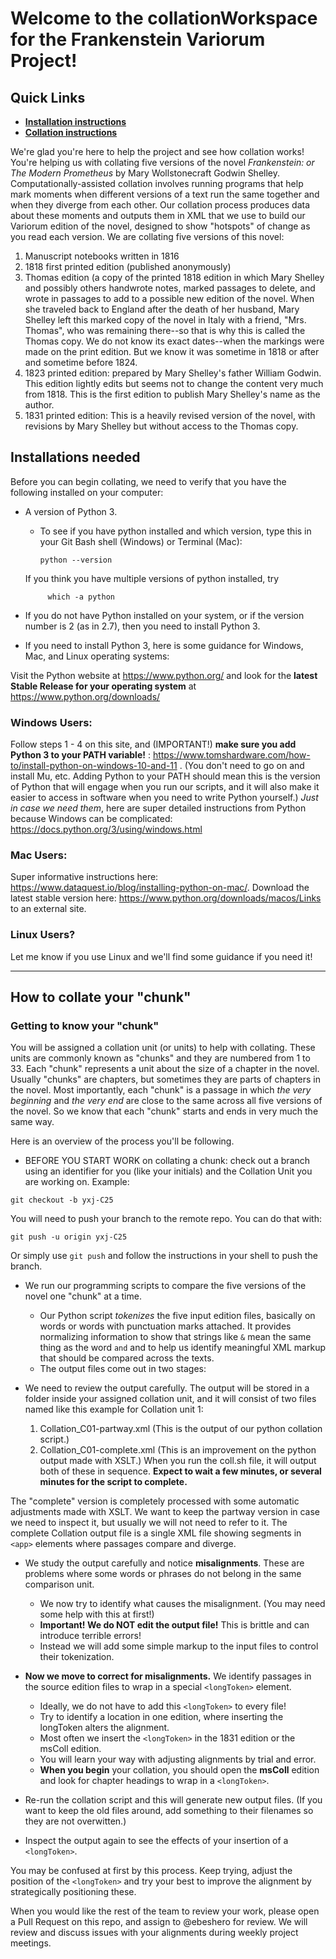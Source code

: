 # Welcome to the collationWorkspace for the Frankenstein Variorum Project!

## Quick Links

* **[Installation instructions](#installations-needed)**
* **[Collation instructions](#how-to-collate-your-chunk)**

We're glad you're here to help the project and see how collation works! You're helping us with collating five versions of the novel *Frankenstein: or The Modern Prometheus* by Mary Wollstonecraft Godwin Shelley. Computationally-assisted collation involves running programs that help mark moments when different versions of a text run the same together and when they diverge from each other. Our collation process produces data about these moments and outputs them in XML that we use to build our Variorum edition of the novel, designed to show "hotspots" of change as you read each version. We are collating five versions of this novel: 

1. Manuscript notebooks written in 1816
2. 1818 first printed edition (published anonymously)
3. Thomas edition (a copy of the printed 1818 edition in which Mary Shelley and possibly others handwrote notes, marked passages to delete, and wrote in passages to add to a possible new edition of the novel. When she traveled back to England after the death of her husband, Mary Shelley left this marked copy of the novel in Italy with a friend, "Mrs. Thomas", who was remaining there--so that is why this is called the Thomas copy. We do not know its exact dates--when the markings were made on the print edition. But we know it was sometime in 1818 or after and sometime before 1824. 
4. 1823 printed edition: prepared by Mary Shelley's father William Godwin. This edition lightly edits but seems not to change the content very much from 1818. This is the first edition to publish Mary Shelley's name as the author.
5. 1831 printed edition: This is a heavily revised version of the novel, with revisions by Mary Shelley but without access to the Thomas copy. 

## Installations needed



Before you can begin collating, we need to verify that you have the following installed on your computer:

* A version of Python 3. 
    * To see if you have python installed and which version, type this in your Git Bash shell (Windows) or Terminal (Mac):
     
          python --version
          
     If you think you have multiple versions of python installed, try 
      
           which -a python
           
* If you do not have Python installed on your system, or if the version number is 2 (as in 2.7), then you need to install Python 3. 
* If you need to install Python 3, here is some guidance for Windows, Mac, and Linux operating systems: 


Visit the Python website at https://www.python.org/ and look for the **latest Stable Release for your operating system** at
https://www.python.org/downloads/

### Windows Users:

Follow steps 1 - 4 on this site, and (IMPORTANT!) **make sure you add Python 3 to your PATH variable!** : https://www.tomshardware.com/how-to/install-python-on-windows-10-and-11 . (You don't need to go on and install Mu, etc. Adding Python to your PATH should mean this is the version of Python that will engage when you run our scripts, and it will also make it easier to access in software when you need to write Python yourself.)
_Just in case we need them_, here are super detailed instructions from Python 
because Windows can be complicated: https://docs.python.org/3/using/windows.html

### Mac Users:

Super informative instructions here: https://www.dataquest.io/blog/installing-python-on-mac/.
Download the latest stable version here: https://www.python.org/downloads/macos/Links to an external site.

### Linux Users? 
Let me know if you use Linux and we'll find some guidance if you need it!

*****

## How to collate your "chunk"

### Getting to know your "chunk"
You will be assigned a collation unit (or units) to help with collating. These units are commonly known as "chunks" and they are numbered from 1 to 33. Each "chunk" represents a unit about the size of a chapter in the novel. Usually "chunks" are chapters, but sometimes they are parts of chapters in the novel. Most importantly, each "chunk" is a passage in which *the very beginning* and *the very end* are close to the same across all five versions of the novel. So we know that each "chunk" starts and ends in very much the same way. 

Here is an overview of the process you'll be following. 

* BEFORE YOU START WORK on collating a chunk: check out a branch using an identifier for you (like your initials) and the Collation Unit you are working on. Example: 

```
git checkout -b yxj-C25
```

You will need to push your branch to the remote repo. You can do that with:

```
git push -u origin yxj-C25
```
Or simply use `git push` and follow the instructions in your shell to push the branch. 

* We run our programming scripts to compare the five versions of the novel one "chunk" at a time. 
     * Our Python script *tokenizes* the five input edition files, basically on words or words with punctuation marks attached. It provides normalizing information to show that strings like `&` mean the same thing as the word `and` and to help us identify meaningful XML markup that should be compared across the texts.
     * The output files come out in two stages: 

* We need to review the output carefully. The output will be stored in a folder inside your assigned collation unit, and it will consist of two files named like this example for Collation unit 1:
     1. Collation_C01-partway.xml  (This is the output of our python collation script.) 
     2. Collation_C01-complete.xml (This is an improvement on the python output made with XSLT.)
When you run the coll.sh file, it will output both of these in sequence. 
**Expect to wait a few minutes, or several minutes for the script to complete.** 

The "complete" version is completely processed with some automatic adjustments made with XSLT. We want to keep the partway version in case we need to inspect it, but usually we will not need to refer to it. 
The complete Collation output file is a single XML file showing segments in `<app>` elements where passages compare and diverge. 

* We study the output carefully and notice **misalignments**. These are problems where some words or phrases do not belong in the same comparison unit.
     * We now try to identify what causes the misalignment. (You may need some help with this at first!)
     * **Important! We do NOT edit the output file!** This is brittle and can introduce terrible errors! 
     * Instead we will add some simple markup to the input files to control their tokenization.
     
* **Now we move to correct for misalignments.** We identify passages in the source edition files to wrap in a special `<longToken>` element.
     * Ideally, we do not have to add this `<longToken>` to every file! 
     * Try to identify a location in one edition, where inserting the longToken alters the alignment. 
     * Most often we insert the `<longToken>` in the 1831 edition or the msColl edition.
     * You will learn your way with adjusting alignments by trial and error.
     * **When you begin** your collation, you should open the **msColl** edition and look for chapter headings to wrap in a `<longToken>`. 
     
* Re-run the collation script and this will generate new output files. (If you want to keep the old files around, add something to their filenames so they are not overwitten.) 

* Inspect the output again to see the effects of your insertion of a `<longToken>`. 

You may be confused at first by this process. Keep trying, adjust the position of the `<longToken>` and try your best to improve the alignment by strategically positioning these. 

When you would like the rest of the team to review your work, please open a Pull Request on this repo, and assign to @ebeshero for review. We will review and discuss issues with your alignments during weekly project meetings. 
     




    
       

